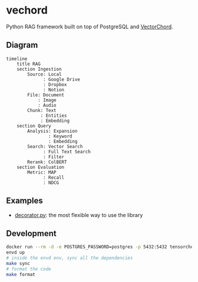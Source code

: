 # vechord

Python RAG framework built on top of PostgreSQL and [VectorChord](https://github.com/tensorchord/VectorChord/).

## Diagram

```mermaid
timeline
    title RAG
    section Ingestion
        Source: Local
              : Google Drive
              : Dropbox
              : Notion
        File: Document
            : Image
            : Audio
        Chunk: Text
             : Entities
             : Embedding
    section Query
        Analysis: Expansion
                : Keyword
                : Embedding
        Search: Vector Search
              : Full Text Search
              : Filter
        Rerank: ColBERT
    section Evaluation
        Metric: MAP
              : Recall
              : NDCG
```

## Examples

- [decorator.py](./examples/decorator.py): the most flexible way to use the library

## Development

```bash
docker run --rm -d -e POSTGRES_PASSWORD=postgres -p 5432:5432 tensorchord/vchord-postgres:pg17-v0.2.0
envd up
# inside the envd env, sync all the dependencies
make sync
# format the code
make format
```
